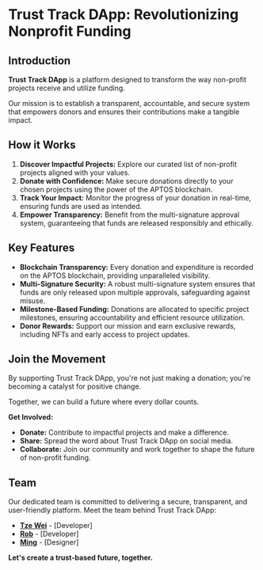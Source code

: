 # Trust Track DApp: Revolutionizing Nonprofit Funding

## Introduction

**Trust Track DApp** is a platform designed to transform the way non-profit projects receive and utilize funding. 

Our mission is to establish a transparent, accountable, and secure system that empowers donors and ensures their contributions make a tangible impact.

## How it Works

1. **Discover Impactful Projects:** Explore our curated list of non-profit projects aligned with your values.
2. **Donate with Confidence:** Make secure donations directly to your chosen projects using the power of the APTOS blockchain.
3. **Track Your Impact:** Monitor the progress of your donation in real-time, ensuring funds are used as intended.
4. **Empower Transparency:** Benefit from the multi-signature approval system, guaranteeing that funds are released responsibly and ethically.

## Key Features

* **Blockchain Transparency:** Every donation and expenditure is recorded on the APTOS blockchain, providing unparalleled visibility.
* **Multi-Signature Security:** A robust multi-signature system ensures that funds are only released upon multiple approvals, safeguarding against misuse.
* **Milestone-Based Funding:** Donations are allocated to specific project milestones, ensuring accountability and efficient resource utilization.
* **Donor Rewards:** Support our mission and earn exclusive rewards, including NFTs and early access to project updates.

## Join the Movement

By supporting Trust Track DApp, you're not just making a donation; you're becoming a catalyst for positive change. 

Together, we can build a future where every dollar counts.

**Get Involved:**

* **Donate:** Contribute to impactful projects and make a difference.
* **Share:** Spread the word about Trust Track DApp on social media.
* **Collaborate:** Join our community and work together to shape the future of non-profit funding.

## Team

Our dedicated team is committed to delivering a secure, transparent, and user-friendly platform. Meet the team behind Trust Track DApp:

* **[Tze Wei](https://github.com/ongtzewei)** - [Developer]
* **[Rob](https://github.com/r0bchain)** - [Developer]
* **[Ming](https://github.com/mingoreo)** - [Designer]

**Let's create a trust-based future, together.**
